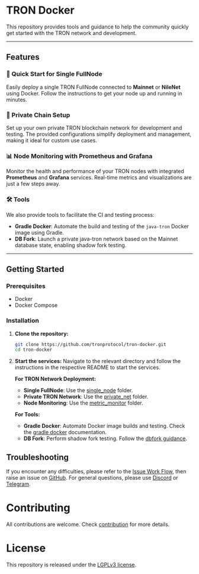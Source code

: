 # TRON Docker

This repository provides tools and guidance to help the community quickly get started with the TRON network and development.

---

## Features

### 🚀 Quick Start for Single FullNode
Easily deploy a single TRON FullNode connected to **Mainnet** or **NileNet** using Docker. Follow the instructions to get your node up and running in minutes.

### 🔗 Private Chain Setup
Set up your own private TRON blockchain network for development and testing. The provided configurations simplify deployment and management, making it ideal for custom use cases.

### 📊 Node Monitoring with Prometheus and Grafana
Monitor the health and performance of your TRON nodes with integrated **Prometheus** and **Grafana** services. Real-time metrics and visualizations are just a few steps away.

### 🛠️ Tools
We also provide tools to facilitate the CI and testing process:
- **Gradle Docker**: Automate the build and testing of the `java-tron` Docker image using Gradle.
- **DB Fork**: Launch a private java-tron network based on the Mainnet database state, enabling shadow fork testing.

---

## Getting Started

### Prerequisites
- Docker
- Docker Compose

### Installation

1. **Clone the repository:**
   ```sh
   git clone https://github.com/tronprotocol/tron-docker.git
   cd tron-docker
   ```

2. **Start the services:**
   Navigate to the relevant directory and follow the instructions in the respective README to start the services.

   **For TRON Network Deployment:**
   - **Single FullNode**: Use the [single_node](./single_node) folder.
   - **Private TRON Network**: Use the [private_net](./private_net) folder.
   - **Node Monitoring**: Use the [metric_monitor](./metric_monitor) folder.

   **For Tools:**
   - **Gradle Docker**: Automate Docker image builds and testing. Check the [gradle docker](./tools/docker/README.md) documentation.
   - **DB Fork**: Perform shadow fork testing. Follow the [dbfork guidance](./tools/dbfork/README.md).

## Troubleshooting
If you encounter any difficulties, please refer to the [Issue Work Flow](https://tronprotocol.github.io/documentation-en/developers/issue-workflow/#issue-work-flow), then raise an issue on [GitHub](https://github.com/tronprotocol/tron-docker/issues). For general questions, please use [Discord](https://discord.gg/cGKSsRVCGm) or [Telegram](https://t.me/TronOfficialDevelopersGroupEn).

# Contributing

All contributions are welcome. Check [contribution](CONTRIBUTING.md) for more details.

# License

This repository is released under the [LGPLv3 license](https://github.com/tronprotocol/tron-docker/blob/main/LICENSE).
